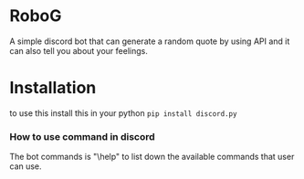 # RoboG
A simple discord bot that can generate a random quote by using API and it can also tell you about your feelings.

# Installation
to use this install this in your python `pip install discord.py` 

### How to use command in discord
The bot commands is "\help" to list down the available commands that user can use.
